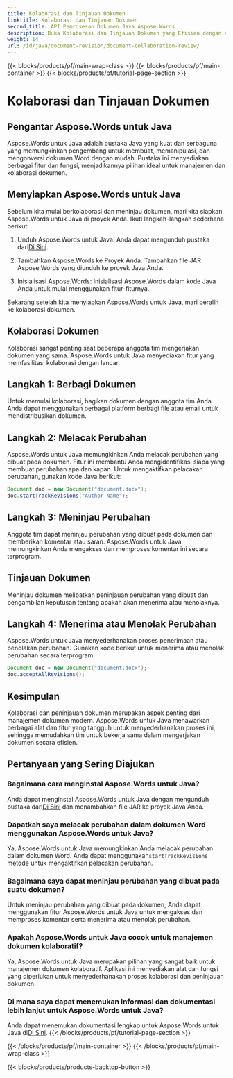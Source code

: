 ```yaml
---
title: Kolaborasi dan Tinjauan Dokumen
linktitle: Kolaborasi dan Tinjauan Dokumen
second_title: API Pemrosesan Dokumen Java Aspose.Words
description: Buka Kolaborasi dan Tinjauan Dokumen yang Efisien dengan Aspose.Words untuk Java. Pelajari Cara Melacak Perubahan, Membagikan Dokumen, dan Menyederhanakan Alur Kerja.
weight: 14
url: /id/java/document-revision/document-collaboration-review/
---
```


{{< blocks/products/pf/main-wrap-class >}}
{{< blocks/products/pf/main-container >}}
{{< blocks/products/pf/tutorial-page-section >}}

# Kolaborasi dan Tinjauan Dokumen


## Pengantar Aspose.Words untuk Java

Aspose.Words untuk Java adalah pustaka Java yang kuat dan serbaguna yang memungkinkan pengembang untuk membuat, memanipulasi, dan mengonversi dokumen Word dengan mudah. Pustaka ini menyediakan berbagai fitur dan fungsi, menjadikannya pilihan ideal untuk manajemen dan kolaborasi dokumen.

## Menyiapkan Aspose.Words untuk Java

Sebelum kita mulai berkolaborasi dan meninjau dokumen, mari kita siapkan Aspose.Words untuk Java di proyek Anda. Ikuti langkah-langkah sederhana berikut:

1.  Unduh Aspose.Words untuk Java: Anda dapat mengunduh pustaka dari[Di Sini](https://releases.aspose.com/words/java/).

2. Tambahkan Aspose.Words ke Proyek Anda: Tambahkan file JAR Aspose.Words yang diunduh ke proyek Java Anda.

3. Inisialisasi Aspose.Words: Inisialisasi Aspose.Words dalam kode Java Anda untuk mulai menggunakan fitur-fiturnya.

Sekarang setelah kita menyiapkan Aspose.Words untuk Java, mari beralih ke kolaborasi dokumen.

## Kolaborasi Dokumen

Kolaborasi sangat penting saat beberapa anggota tim mengerjakan dokumen yang sama. Aspose.Words untuk Java menyediakan fitur yang memfasilitasi kolaborasi dengan lancar.

## Langkah 1: Berbagi Dokumen

Untuk memulai kolaborasi, bagikan dokumen dengan anggota tim Anda. Anda dapat menggunakan berbagai platform berbagi file atau email untuk mendistribusikan dokumen.

## Langkah 2: Melacak Perubahan

Aspose.Words untuk Java memungkinkan Anda melacak perubahan yang dibuat pada dokumen. Fitur ini membantu Anda mengidentifikasi siapa yang membuat perubahan apa dan kapan. Untuk mengaktifkan pelacakan perubahan, gunakan kode Java berikut:

```java
Document doc = new Document("document.docx");
doc.startTrackRevisions("Author Name");
```

## Langkah 3: Meninjau Perubahan

Anggota tim dapat meninjau perubahan yang dibuat pada dokumen dan memberikan komentar atau saran. Aspose.Words untuk Java memungkinkan Anda mengakses dan memproses komentar ini secara terprogram.

## Tinjauan Dokumen

Meninjau dokumen melibatkan peninjauan perubahan yang dibuat dan pengambilan keputusan tentang apakah akan menerima atau menolaknya.

## Langkah 4: Menerima atau Menolak Perubahan

Aspose.Words untuk Java menyederhanakan proses penerimaan atau penolakan perubahan. Gunakan kode berikut untuk menerima atau menolak perubahan secara terprogram:

```java
Document doc = new Document("document.docx");
doc.acceptAllRevisions();
```

## Kesimpulan

Kolaborasi dan peninjauan dokumen merupakan aspek penting dari manajemen dokumen modern. Aspose.Words untuk Java menawarkan berbagai alat dan fitur yang tangguh untuk menyederhanakan proses ini, sehingga memudahkan tim untuk bekerja sama dalam mengerjakan dokumen secara efisien.

## Pertanyaan yang Sering Diajukan

### Bagaimana cara menginstal Aspose.Words untuk Java?

 Anda dapat menginstal Aspose.Words untuk Java dengan mengunduh pustaka dari[Di Sini](https://releases.aspose.com/words/java/) dan menambahkan file JAR ke proyek Java Anda.

### Dapatkah saya melacak perubahan dalam dokumen Word menggunakan Aspose.Words untuk Java?

 Ya, Aspose.Words untuk Java memungkinkan Anda melacak perubahan dalam dokumen Word. Anda dapat menggunakan`startTrackRevisions` metode untuk mengaktifkan pelacakan perubahan.

### Bagaimana saya dapat meninjau perubahan yang dibuat pada suatu dokumen?

Untuk meninjau perubahan yang dibuat pada dokumen, Anda dapat menggunakan fitur Aspose.Words untuk Java untuk mengakses dan memproses komentar serta menerima atau menolak perubahan.

### Apakah Aspose.Words untuk Java cocok untuk manajemen dokumen kolaboratif?

Ya, Aspose.Words untuk Java merupakan pilihan yang sangat baik untuk manajemen dokumen kolaboratif. Aplikasi ini menyediakan alat dan fungsi yang diperlukan untuk menyederhanakan proses kolaborasi dan peninjauan dokumen.

### Di mana saya dapat menemukan informasi dan dokumentasi lebih lanjut untuk Aspose.Words untuk Java?

 Anda dapat menemukan dokumentasi lengkap untuk Aspose.Words untuk Java di[Di Sini](https://reference.aspose.com/words/java/).
{{< /blocks/products/pf/tutorial-page-section >}}

{{< /blocks/products/pf/main-container >}}
{{< /blocks/products/pf/main-wrap-class >}}

{{< blocks/products/products-backtop-button >}}
